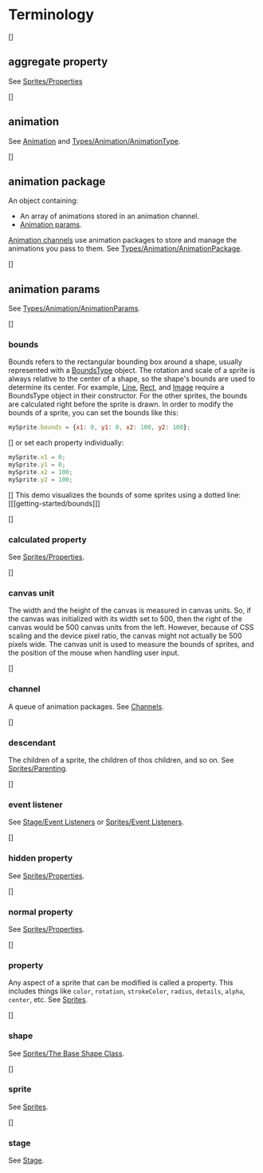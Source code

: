 # Terminology

[]

## aggregate property

See [Sprites/Properties]()

[]
## animation
See [Animation]() and [Types/Animation/AnimationType]().

[]
## animation package
An object containing:
- An array of animations stored in an animation channel.
- [Animation params](https://github.com/gitpushjoe/sharc/blob/main/src/sharc/types/Animation.ts#L39).

[Animation channels](animation/channels) use animation packages to store and manage the animations you pass to them. See [Types/Animation/AnimationPackage]().

[]
## animation params
See [Types/Animation/AnimationParams]().

[]
### bounds
Bounds refers to the rectangular bounding box around a shape, usually represented with a [BoundsType]() object. The rotation and scale of a sprite is always relative to the center of a shape, so the shape's bounds are used to determine its center. For example, [Line](), [Rect](), and [Image]() require a BoundsType object in their constructor. For the other sprites, the bounds are calculated right before the sprite is drawn. In order to modify the bounds of a sprite, you can set the bounds like this:

~~~js
mySprite.bounds = {x1: 0, y1: 0, x2: 100, y2: 100};
~~~

[]
or set each property individually:

~~~js
mySprite.x1 = 0;
mySprite.y1 = 0;
mySprite.x2 = 100;
mySprite.y2 = 100;
~~~

[]
This demo visualizes the bounds of some sprites using a dotted line:
[[[getting-started/bounds]]]

[]
### calculated property
See [Sprites/Properties]().

[]
### canvas unit
The width and the height of the canvas is measured in canvas units. So, if the canvas was initialized with its width set to 500, then the right of the canvas would be 500 canvas units from the left. However, because of CSS scaling and the device pixel ratio, the canvas might not actually be 500 pixels wide. The canvas unit is used to measure the bounds of sprites, and the position of the mouse when handling user input.

[]
### channel
A queue of animation packages. See [Channels]().

[]
### descendant
The children of a sprite, the children of thos children, and so on. See [Sprites/Parenting]().

[]
### event listener
See [Stage/Event Listeners](stage/event-listeners) or [Sprites/Event Listeners](sprites/event-listeners).

[]
### hidden property
See [Sprites/Properties]().

[]
### normal property
See [Sprites/Properties]().

[]
### property
Any aspect of a sprite that can be modified is called a property. This includes things like `color`, `rotation`, `strokeColor`, `radius`, `details`, `alpha`, `center`, etc. See [Sprites]().

[]
### shape
See [Sprites/The Base Shape Class](sprites/the-base-shape-class).

[]
### sprite
See [Sprites]().

[]
### stage
See [Stage]().
